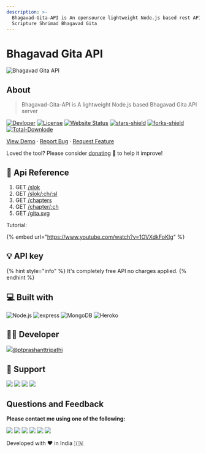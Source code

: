 ```yaml
---
description: >-
  Bhagavad-Gita-API is An opensource lightweight Node.js based rest API on Vedic
  Scripture Shrimad Bhagavad Gita
---
```


# Bhagavad Gita API

![Bhagavad Gita API](https://repository-images.githubusercontent.com/314205765/0bb18d80-2b22-11eb-8f6f-ccf20c0c2679)

## About

> Bhagavad-Gita-API is A lightweight Node.js based Bhagavad Gita API server

[![Devloper](https://img.shields.io/badge/Devloper-Pt.%20Prashant%20Tripathi-Success.svg?style=flat-square)](https://github.com/PtPrashantTripathi) [![License](https://img.shields.io/github/license/vedicscriptures/bhagavad-gita-api.svg?style=flat-square)](https://github.com/vedicscriptures/bhagavad-gita-api/LICENSE) [![Website Status](https://img.shields.io/website/http/ptprashanttripathi.github.io.svg?down\_message=Down\&up\_message=Online\&style=flat-square)](https://vedicscriptures.github.io) [![stars-shield](https://img.shields.io/github/stars/vedicscriptures/bhagavad-gita-api.svg?style=flat-square)](https://github.com/vedicscriptures/bhagavad-gita-api/stargazers) [![forks-shield](https://img.shields.io/github/forks/vedicscriptures/bhagavad-gita-api.svg?style=flat-square)](https://github.com/vedicscriptures/bhagavad-gita-api/network/members) [![Total-Downlode](https://img.shields.io/github/downloads/vedicscriptures/bhagavad-gita-api/total.svg?style=flat-square)](https://github.com/vedicscriptures/bhagavad-gita-api/graphs/traffic)

[View Demo](https://vedicscriptures.github.io) · [Report Bug](https://github.com/vedicscriptures/bhagavad-gita-api/issues/new/choose) · [Request Feature](https://github.com/vedicscriptures/bhagavad-gita-api/issues/new/choose)

Loved the tool? Please consider [donating](https://paypal.me/ptprashanttripathi/100) 💸 to help it improve!

## 🚀 Api Reference

1. GET [/slok](api-reference/get-slok.md)
2. GET [/slok/:ch/:sl](api-reference/get-slokm.md)
3. GET [/chapters](api-reference/get-chapters.md)
4. GET [/chapter/:ch](api-reference/get-chapter.md)
5. GET [/gita.svg](api-reference/get-gita.svg.md)

Tutorial:

{% embed url="https://www.youtube.com/watch?v=1OVXdkFoKIg" %}

## 💡 API key

{% hint style="info" %}
It's completely free API no charges applied.
{% endhint %}

## 💻 Built with

![Node.js](https://img.shields.io/badge/node.js%20-%2343853D.svg?\&style=for-the-badge\&logo=node.js\&logoColor=white) ![express](https://img.shields.io/badge/express.js%20-%23404d59.svg?\&style=for-the-badge) ![MongoDB](https://img.shields.io/badge/MongoDB-%234ea94b.svg?\&style=for-the-badge\&logo=mongodb\&logoColor=white) ![Heroko](https://img.shields.io/badge/heroku%20-%23430098.svg?\&style=for-the-badge\&logo=heroku\&logoColor=white)

## 👨‍💻 Developer

[![](https://avatars.githubusercontent.com/u/26687933?v=4\&s=48)@ptprashanttripathi](https://github.com/ptprashanttripathi)

## 🙏 Support

[![](https://cdn.ko-fi.com/cdn/kofi3.png?v=2)](https://ko-fi.com/ptprashanttripathi) ![](https://cdn.buymeacoffee.com/buttons/default-orange.png) [![](https://dev-to-uploads.s3.amazonaws.com/uploads/articles/ahrtlb39yj54e4z96e96.png)](https://paypal.me/PtPrashantTripathi) ![](https://upload.wikimedia.org/wikipedia/commons/e/e1/UPI-Logo-vector.svg)

## Questions and Feedback

**Please contact me using one of the following:**

[![](https://img.shields.io/badge/twitter-%231DA1F2.svg?\&style=for-the-badge\&logo=twitter\&logoColor=white)](https://twitter.com/ptprashant09) [![](https://img.shields.io/badge/linkedin-%230077B5.svg?\&style=for-the-badge\&logo=linkedin\&logoColor=white)](https://www.linkedin.com/in/ptprashanttripathi/) [![](https://img.shields.io/badge/instagram-%23E4405F.svg?\&style=for-the-badge\&logo=instagram\&logoColor=white)](https://www.instagram.com/ptprashanttripathi/) [![](https://img.shields.io/badge/telegram-%233498DB.svg?\&style=for-the-badge\&logo=telegram\&logoColor=white)](https://t.me/ptprashanttripathi/) [![](https://img.shields.io/badge/facebook-%231877F2.svg?\&style=for-the-badge\&logo=facebook\&logoColor=white)](https://www.facebook.com/ptprashanttripathi) [![](https://img.shields.io/badge/DEV.TO-%230A0A0A.svg?\&style=for-the-badge\&logo=dev-dot-to\&logoColor=white)](https://dev.to/ptprashanttripathi)

Developed with ❤️ in India 🇮🇳
